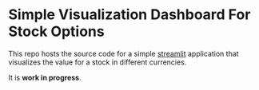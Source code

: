 # Simple Visualization Dashboard For Stock Options

This repo hosts the source code for a simple [streamlit](https://docs.streamlit.io/) application that visualizes the value for a stock in different currencies.

It is **work in progress**.